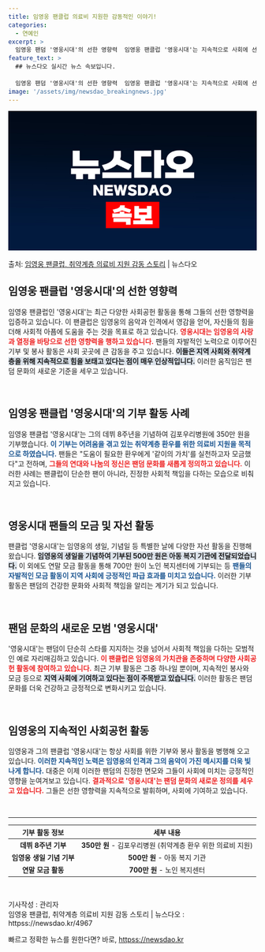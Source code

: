 ```yaml
---
title: 임영웅 팬클럽 의료비 지원한 감동적인 이야기!
categories:
  - 연예인
excerpt: >
  임영웅 팬덤 '영웅시대'의 선한 영향력  임영웅 팬클럽 '영웅시대'는 지속적으로 사회에 선한 영향력을 행사하…
feature_text: >
  ## 뉴스다오 실시간 뉴스 속보입니다.

  임영웅 팬덤 '영웅시대'의 선한 영향력  임영웅 팬클럽 '영웅시대'는 지속적으로 사회에 선한 영향력을 행사하…
image: '/assets/img/newsdao_breakingnews.jpg'
---
```


![뉴스다오 속보](/assets/img/newsdao_breakingnews.jpg)

<p>출처: <a href="httpss://newsdao.kr/4967" rel="dofollow">임영웅 팬클럽, 취약계층 의료비 지원 감동 스토리</a> | 뉴스다오</p>

<h2 data-ke-size="size26">임영웅 팬클럽 '영웅시대'의 선한 영향력</h2>

<p data-ke-size="size16">임영웅 팬클럽인 '영웅시대'는 최근 다양한 사회공헌 활동을 통해 그들의 선한 영향력을 입증하고 있습니다. 이 팬클럽은 임영웅의 음악과 인격에서 영감을 얻어, 자신들의 힘을 더해 사회적 아픔에 도움을 주는 것을 목표로 하고 있습니다. <b><span style="color: #ee2323;">영웅시대는 임영웅의 사랑과 열정을 바탕으로 선한 영향력을 행하고 있습니다.</span></b> 팬들의 자발적인 노력으로 이루어진 기부 및 봉사 활동은 사회 곳곳에 큰 감동을 주고 있습니다. <b><span style="background-color: #21538527;">이들은 지역 사회와 취약계층을 위해 지속적으로 힘을 보태고 있다는 점이 매우 인상적입니다.</span></b> 이러한 움직임은 팬덤 문화의 새로운 기준을 세우고 있습니다.</p>

<p data-ke-size="size16">&nbsp;</p>

<h2 data-ke-size="size26">임영웅 팬클럽 '영웅시대'의 기부 활동 사례</h2>

<p data-ke-size="size16">임영웅 팬클럽 '영웅시대'는 그의 데뷔 8주년을 기념하여 김포우리병원에 350만 원을 기부했습니다. <b><span style="color: #1a5490;">이 기부는 어려움을 겪고 있는 취약계층 환우를 위한 의료비 지원을 목적으로 하였습니다.</span></b> 팬들은 "도움이 필요한 환우에게 '같이의 가치'를 실천하고자 모금했다"고 전하며, <b><span style="color: #ee2323;">그들의 연대와 나눔의 정신은 팬덤 문화를 새롭게 정의하고 있습니다.</span></b> 이러한 사례는 팬클럽이 단순한 팬이 아니라, 진정한 사회적 책임을 다하는 모습으로 비춰지고 있습니다.</p>

<p data-ke-size="size16">&nbsp;</p>

<h2 data-ke-size="size26">영웅시대 팬들의 모금 및 자선 활동</h2>

<p data-ke-size="size16">팬클럽 '영웅시대'는 임영웅의 생일, 기념일 등 특별한 날에 다양한 자선 활동을 진행해 왔습니다. <b><span style="background-color: #21538527;">임영웅의 생일을 기념하여 기부된 500만 원은 아동 복지 기관에 전달되었습니다.</span></b> 이 외에도 연말 모금 활동을 통해 700만 원이 노인 복지센터에 기부되는 등 <b><span style="color: #1a5490;">팬들의 자발적인 모금 활동이 지역 사회에 긍정적인 파급 효과를 미치고 있습니다.</span></b> 이러한 기부 활동은 팬덤의 건강한 문화와 사회적 책임을 알리는 계기가 되고 있습니다.</p>

<p data-ke-size="size16">&nbsp;</p>

<h2 data-ke-size="size26">팬덤 문화의 새로운 모범 '영웅시대'</h2>

<p data-ke-size="size16">'영웅시대'는 팬덤이 단순히 스타를 지지하는 것을 넘어서 사회적 책임을 다하는 모범적인 예로 자리매김하고 있습니다. <b><span style="color: #ee2323;">이 팬클럽은 임영웅의 가치관을 존중하며 다양한 사회공헌 활동에 참여하고 있습니다.</span></b> 최근 기부 활동은 그중 하나일 뿐이며, 지속적인 봉사와 모금 등으로 <b><span style="background-color: #21538527;">지역 사회에 기여하고 있다는 점이 주목받고 있습니다.</span></b> 이러한 활동은 팬덤 문화를 더욱 건강하고 긍정적으로 변화시키고 있습니다.</p>

<p data-ke-size="size16">&nbsp;</p>

<h2 data-ke-size="size26">임영웅의 지속적인 사회공헌 활동</h2>

<p data-ke-size="size16">임영웅과 그의 팬클럽 '영웅시대'는 항상 사회를 위한 기부와 봉사 활동을 병행해 오고 있습니다. <b><span style="color: #1a5490;">이러한 지속적인 노력은 임영웅의 인격과 그의 음악이 가진 메시지를 더욱 빛나게 합니다.</span></b> 대중은 이제 이러한 팬덤의 진정한 면모와 그들이 사회에 미치는 긍정적인 영향을 눈여겨보고 있습니다. <b><span style="color: #ee2323;">결과적으로 '영웅시대'는 팬덤 문화의 새로운 정의를 세우고 있습니다.</span></b> 그들은 선한 영향력을 지속적으로 발휘하며, 사회에 기여하고 있습니다.</p>

<p data-ke-size="size16">&nbsp;</p>

<hr>

<table style="width: 100%;">
    <thead>
        <tr>
            <th style="text-align: center; height: 17px;">기부 활동 정보</th>
            <th style="text-align: center; height: 17px;">세부 내용</th>
        </tr>
    </thead>
    <tbody>
        <tr>
            <td style="text-align: center; height: 17px;"><b>데뷔 8주년 기부</b></td>
            <td style="text-align: center; height: 17px;"><b>350만 원</b> - 김포우리병원 (취약계층 환우 위한 의료비 지원)</td>
        </tr>
        <tr>
            <td style="text-align: center; height: 17px;"><b>임영웅 생일 기념 기부</b></td>
            <td style="text-align: center; height: 17px;"><b>500만 원</b> - 아동 복지 기관</td>
        </tr>
        <tr>
            <td style="text-align: center; height: 17px;"><b>연말 모금 활동</b></td>
            <td style="text-align: center; height: 17px;"><b>700만 원</b> - 노인 복지센터</td>
        </tr>
    </tbody>
</table>

<p data-ke-size="size16">&nbsp;</p>

기사작성 : 관리자  
임영웅 팬클럽, 취약계층 의료비 지원 감동 스토리 | 뉴스다오  : httpss://newsdao.kr/4967 

빠르고 정확한 뉴스를 원한다면? 바로, <a href="httpss://newsdao.kr" rel="dofollow">httpss://newsdao.kr</a>


